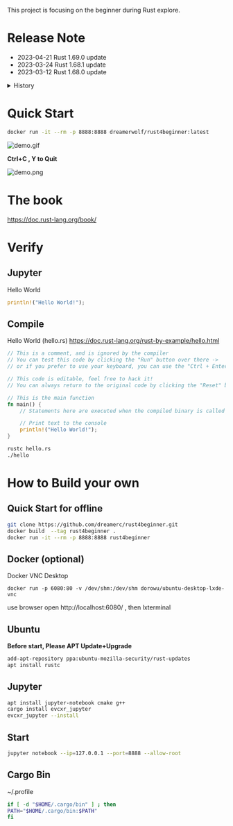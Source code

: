 This project is focusing on the beginner during Rust explore.

Release Note
===
- 2023-04-21 Rust 1.69.0 update
- 2023-03-24 Rust 1.68.1 update
- 2023-03-12 Rust 1.68.0 update
<details>
<summary>History</summary>
- 2023-02-18 Rust 1.67.1 update
- 2023-01-28 Rust 1.67.0 update
- 2023-01-11 Rust 1.66.1 update
- 2022-12-16 Rust 1.66.0 update
- 2022-11-05 Rust 1.65.0 update
- 2022-09-23 Rust 1.64.0 update
- 2022-08-16 Rust 1.63.0 update
- 2022-07-25 Rust 1.62.1 update
- 2022-07-07 Rust 1.62.0 update
- 2022-06-07 Rust 1.61.0 update
- 2022-04-11 Rust 1.60.0 update
- 2022-03-21 Rust 1.59.0 docker hub update 2
- 2022-03-09 Rust 1.59.0 docker hub update
- 2022-02-26 Rust 1.59.0 update
- 2022-02-13 Rust 1.58.1 + Jupyter with Docker Hub update
</details>

Quick Start
========

```bash
docker run -it --rm -p 8888:8888 dreamerwolf/rust4beginner:latest
```

![demo.gif](https://raw.githubusercontent.com/dreamerc/rust4beginner/main/demo.gif)

**Ctrl+C , Y to Quit**

![demo.png](https://raw.githubusercontent.com/dreamerc/rust4beginner/main/demo.png)


The book
=======
https://doc.rust-lang.org/book/

Verify
====
Jupyter
---
Hello World
```rust
println!("Hello World!");
```
Compile
---
Hello World (hello.rs)
https://doc.rust-lang.org/rust-by-example/hello.html
```rust
// This is a comment, and is ignored by the compiler
// You can test this code by clicking the "Run" button over there ->
// or if you prefer to use your keyboard, you can use the "Ctrl + Enter" shortcut

// This code is editable, feel free to hack it!
// You can always return to the original code by clicking the "Reset" button ->

// This is the main function
fn main() {
    // Statements here are executed when the compiled binary is called

    // Print text to the console
    println!("Hello World!");
}
```

```bash
rustc hello.rs
./hello
```

How to Build your own
=====
Quick Start for offline
------------
```bash
git clone https://github.com/dreamerc/rust4beginner.git
docker build  --tag rust4beginner .
docker run -it --rm -p 8888:8888 rust4beginner
```

Docker (optional)
-------
Docker VNC Desktop
```
docker run -p 6080:80 -v /dev/shm:/dev/shm dorowu/ubuntu-desktop-lxde-vnc
```
use browser open http://localhost:6080/ , then lxterminal

Ubuntu
-------
**Before start, Please APT Update+Upgrade**

```bash
add-apt-repository ppa:ubuntu-mozilla-security/rust-updates
apt install rustc
```

Jupyter
--------
```bash
apt install jupyter-notebook cmake g++
cargo install evcxr_jupyter
evcxr_jupyter --install
```
Start
---
```bash
jupyter notebook --ip=127.0.0.1 --port=8888 --allow-root
```
Cargo Bin
------
~/.profile
```bash
if [ -d "$HOME/.cargo/bin" ] ; then
PATH="$HOME/.cargo/bin:$PATH"
fi
```

